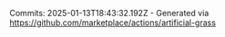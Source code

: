 Commits: 2025-01-13T18:43:32.192Z - Generated via https://github.com/marketplace/actions/artificial-grass
<br>
